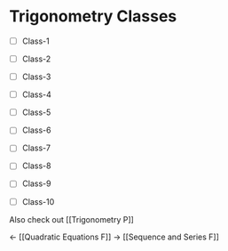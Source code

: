 # Trigonometry Classes
- [ ] Class-1
- [ ] Class-2
- [ ] Class-3
- [ ] Class-4
- [ ] Class-5
- [ ] Class-6
- [ ] Class-7
- [ ] Class-8
- [ ] Class-9
- [ ] Class-10



Also check out [[Trigonometry P]]

<- [[Quadratic Equations F]]
-> [[Sequence and Series F]]